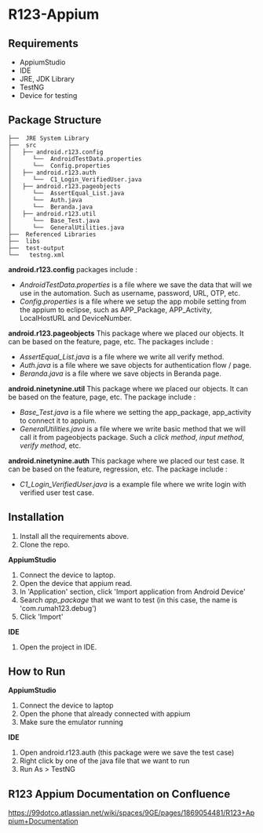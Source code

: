 # R123-Appium

## Requirements
- AppiumStudio
- IDE
- JRE, JDK Library
- TestNG
- Device for testing

## Package Structure
```
├──  JRE System Library
├──  src
│   ├── android.r123.config
│      └──  AndroidTestData.properties
│      └──  Config.properties
│   ├── android.r123.auth
│      └──  C1_Login_VerifiedUser.java
│   ├── android.r123.pageobjects
│      └──  AssertEqual_List.java
│      └──  Auth.java
│      └──  Beranda.java
│   ├── android.r123.util
│      └──  Base_Test.java
│      └──  GeneralUtilities.java
├──  Referenced Libraries
├──  libs
├──  test-output
└──   testng.xml

```


**android.r123.config** packages include :
  - *AndroidTestData.properties* is a file where we save the data that will we use in the automation. Such as username, password, URL, OTP, etc.
  - *Config.properties* is a file where we setup the app mobile setting from the appium to eclipse, such as APP_Package, APP_Activity, LocalHostURL and DeviceNumber.
  
  **android.r123.pageobjects** This package where we placed our objects. It can be based on the feature, page, etc. The packages include :
  -  *AssertEqual_List.java* is a file where we write all verify method.
  -  *Auth.java* is a file where we save objects for authentication flow / page.
  -  *Beranda.java* is a file where we save objects in Beranda page.
  
  **android.ninetynine.util** This package where we placed our objects. It can be based on the feature, page, etc. The package include :
  -  *Base_Test.java* is a file where we setting the app_package, app_activity to connect it to appium. 
  -  *GeneralUtilities.java* is a file where we write basic method that we will call it from pageobjects package. Such a *click method*, *input method*, *verify method*, etc.

**android.ninetynine.auth** This package where we placed our test case. It can be based on the feature, regression, etc. The package include :
  -  *C1_Login_VerifiedUser.java* is a example file where we write login with verified user test case.


## Installation
1. Install all the requirements above.
2. Clone the repo.

**AppiumStudio**
1. Connect the device to laptop.
2. Open the device that appium read.
3. In 'Application' section, click 'Import application from Android Device'
4. Search *app_package* that we want to test (in this case, the name is 'com.rumah123.debug')
5. Click 'Import'

**IDE**
1. Open the project in IDE.

## How to Run
**AppiumStudio**
1. Connect the device to laptop
2. Open the phone that already connected with appium
3. Make sure the emulator running 

**IDE**
1. Open android.r123.auth (this package were we save the test case)
2. Right click by one of the java file that we want to run
3. Run As > TestNG


## R123 Appium Documentation on Confluence
https://99dotco.atlassian.net/wiki/spaces/9GE/pages/1869054481/R123+Appium+Documentation
